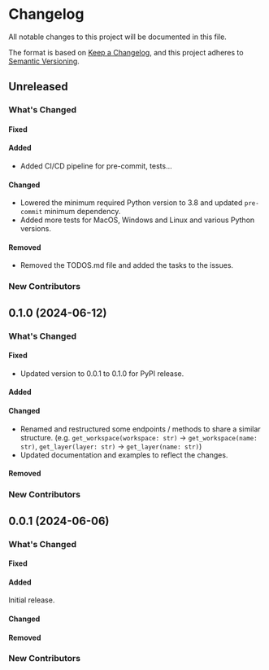 # Changelog

All notable changes to this project will be documented in this file.

The format is based on [Keep a Changelog](https://keepachangelog.com/en/1.1.0/),
and this project adheres to [Semantic Versioning](https://semver.org/spec/v2.0.0.html).

## Unreleased

### What's Changed

#### Fixed

#### Added

- Added CI/CD pipeline for pre-commit, tests...

#### Changed

- Lowered the minimum required Python version to 3.8 and updated `pre-commit` minimum dependency.
- Added more tests for MacOS, Windows and Linux and various Python versions.

#### Removed

- Removed the TODOS.md file and added the tasks to the issues.

### New Contributors

## 0.1.0 (2024-06-12)

### What's Changed

#### Fixed

- Updated version to 0.0.1 to 0.1.0 for PyPI release.

#### Added

#### Changed

- Renamed and restructured some endpoints / methods to share a similar structure.
  (e.g. `get_workspace(workspace: str)` -> `get_workspace(name: str)`, `get_layer(layer: str)` -> `get_layer(name: str)`)
- Updated documentation and examples to reflect the changes.

#### Removed

### New Contributors

## 0.0.1 (2024-06-06)

### What's Changed

#### Fixed

#### Added

Initial release.

#### Changed

#### Removed

### New Contributors
